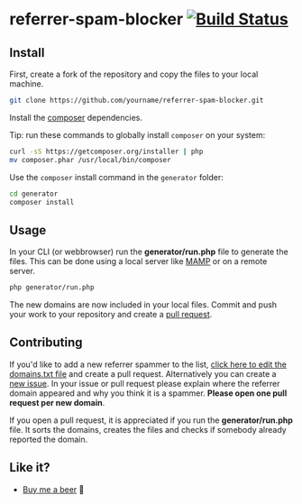 referrer-spam-blocker [![Build Status](https://travis-ci.org/Stevie-Ray/referrer-spam-blocker.svg)](https://travis-ci.org/Stevie-Ray/referrer-spam-blocker)
====================================

## Install

First, create a fork of the repository and copy the files to your local machine.

```sh
git clone https://github.com/yourname/referrer-spam-blocker.git
```

Install the [composer](https://getcomposer.org/) dependencies.

Tip: run these commands to globally install `composer` on your system:

```sh
curl -sS https://getcomposer.org/installer | php
mv composer.phar /usr/local/bin/composer
```

Use the `composer` install command in the `generator` folder:

```sh
cd generator
composer install
```


## Usage

In your CLI (or webbrowser) run the **generator/run.php** file to generate the files.
This can be done using a local server like [MAMP](https://www.mamp.info/en/) or on a remote server.

```sh
php generator/run.php
```

The new domains are now included in your local files. Commit and push your work to your repository and create a [pull request](https://github.com/Stevie-Ray/referrer-spam-blocker/pulls/).


## Contributing
 
If you'd like to add a new referrer spammer to the list, [click here to edit the domains.txt file](https://github.com/Stevie-Ray/referrer-spam-blocker/edit/master/generator/domains.txt) and create a pull request. Alternatively you can create a [new issue](https://github.com/Stevie-Ray/apache-nginx-referral-spam-blacklist/issues/new). In your issue or pull request please explain where the referrer domain appeared and why you think it is a spammer. **Please open one pull request per new domain**.
 
If you open a pull request, it is appreciated if you run the **generator/run.php** file. It sorts the domains, creates the files and checks if somebody already reported the domain.


## Like it?

- [Buy me a beer](https://www.paypal.com/cgi-bin/webscr?cmd=_s-xclick&hosted_button_id=4XC7KX75K6636) 🍺


